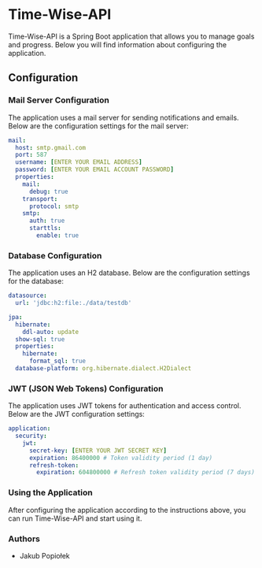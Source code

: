 # Time-Wise-API

Time-Wise-API is a Spring Boot application that allows you to manage goals and progress. Below you will find information about configuring the application.

## Configuration

### Mail Server Configuration

The application uses a mail server for sending notifications and emails. Below are the configuration settings for the mail server:

```yaml
mail:
  host: smtp.gmail.com
  port: 587
  username: [ENTER YOUR EMAIL ADDRESS]
  password: [ENTER YOUR EMAIL ACCOUNT PASSWORD]
  properties:
    mail:
      debug: true
    transport:
      protocol: smtp
    smtp:
      auth: true
      starttls:
        enable: true
```
### Database Configuration

The application uses an H2 database. Below are the configuration settings for the database:

```yaml
datasource:
  url: 'jdbc:h2:file:./data/testdb'

jpa:
  hibernate:
    ddl-auto: update
  show-sql: true
  properties:
    hibernate:
      format_sql: true
  database-platform: org.hibernate.dialect.H2Dialect
```

### JWT (JSON Web Tokens) Configuration

The application uses JWT tokens for authentication and access control. Below are the JWT configuration settings:

```yaml
application:
  security:
    jwt:
      secret-key: [ENTER YOUR JWT SECRET KEY]
      expiration: 86400000 # Token validity period (1 day)
      refresh-token:
        expiration: 604800000 # Refresh token validity period (7 days)
```

### Using the Application

After configuring the application according to the instructions above, you can run Time-Wise-API and start using it.

### Authors
- Jakub Popiołek

